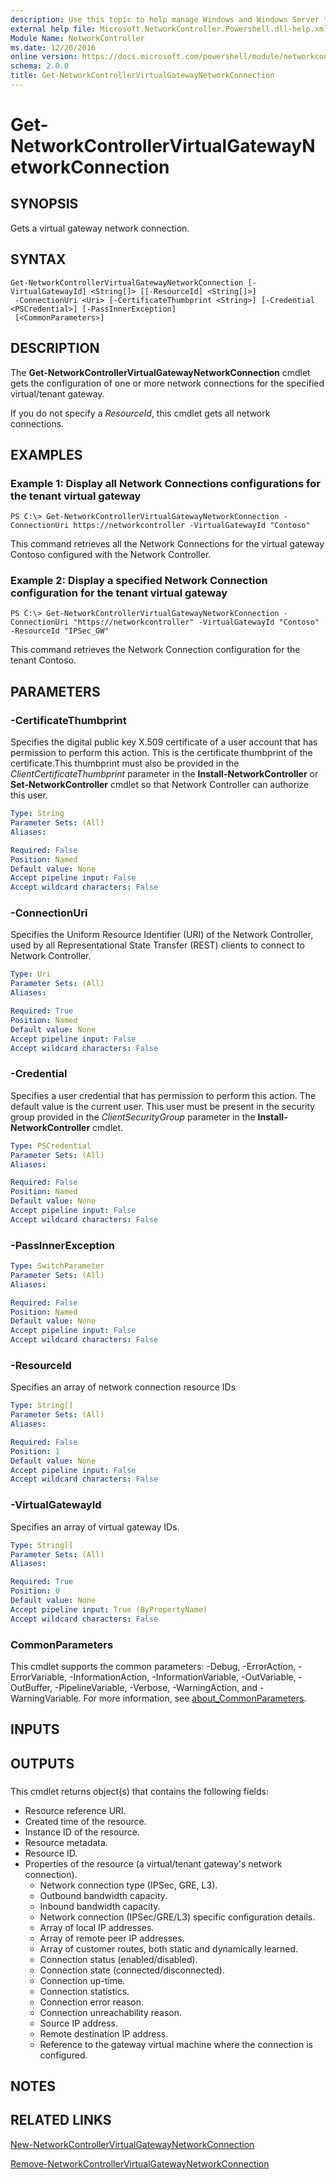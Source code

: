 ```yaml
---
description: Use this topic to help manage Windows and Windows Server technologies with Windows PowerShell.
external help file: Microsoft.NetworkController.Powershell.dll-help.xml
Module Name: NetworkController
ms.date: 12/20/2016
online version: https://docs.microsoft.com/powershell/module/networkcontroller/get-networkcontrollervirtualgatewaynetworkconnection?view=windowsserver2022-ps&wt.mc_id=ps-gethelp
schema: 2.0.0
title: Get-NetworkControllerVirtualGatewayNetworkConnection
---
```


# Get-NetworkControllerVirtualGatewayNetworkConnection

## SYNOPSIS
Gets a virtual gateway network connection.

## SYNTAX

```
Get-NetworkControllerVirtualGatewayNetworkConnection [-VirtualGatewayId] <String[]> [[-ResourceId] <String[]>]
 -ConnectionUri <Uri> [-CertificateThumbprint <String>] [-Credential <PSCredential>] [-PassInnerException]
 [<CommonParameters>]
```

## DESCRIPTION
The **Get-NetworkControllerVirtualGatewayNetworkConnection** cmdlet gets the configuration of one or more network connections for the specified virtual/tenant gateway.

If you do not specify a *ResourceId*, this cmdlet gets all network connections.

## EXAMPLES

### Example 1: Display all Network Connections configurations for the tenant virtual gateway
```
PS C:\> Get-NetworkControllerVirtualGatewayNetworkConnection -ConnectionUri https://networkcontroller -VirtualGatewayId "Contoso"
```

This command retrieves all the Network Connections for the virtual gateway Contoso configured with the Network Controller.

### Example 2: Display a specified Network Connection configuration for the tenant virtual gateway
```
PS C:\> Get-NetworkControllerVirtualGatewayNetworkConnection -ConnectionUri "https://networkcontroller" -VirtualGatewayId "Contoso" -ResourceId "IPSec_GW"
```

This command retrieves the Network Connection configuration for the tenant Contoso.

## PARAMETERS

### -CertificateThumbprint
Specifies the digital public key X.509 certificate of a user account that has permission to perform this action.
This is the certificate thumbprint of the certificate.This thumbprint must also be provided in the *ClientCertificateThumbprint* parameter in the **Install-NetworkController** or **Set-NetworkController** cmdlet so that Network Controller can authorize this user.

```yaml
Type: String
Parameter Sets: (All)
Aliases: 

Required: False
Position: Named
Default value: None
Accept pipeline input: False
Accept wildcard characters: False
```

### -ConnectionUri
Specifies the Uniform Resource Identifier (URI) of the Network Controller, used by all Representational State Transfer (REST) clients to connect to Network Controller.

```yaml
Type: Uri
Parameter Sets: (All)
Aliases: 

Required: True
Position: Named
Default value: None
Accept pipeline input: False
Accept wildcard characters: False
```

### -Credential
Specifies a user credential that has permission to perform this action.
The default value is the current user.
This user must be present in the security group provided in the *ClientSecurityGroup* parameter in the **Install-NetworkController** cmdlet.

```yaml
Type: PSCredential
Parameter Sets: (All)
Aliases: 

Required: False
Position: Named
Default value: None
Accept pipeline input: False
Accept wildcard characters: False
```

### -PassInnerException


```yaml
Type: SwitchParameter
Parameter Sets: (All)
Aliases: 

Required: False
Position: Named
Default value: None
Accept pipeline input: False
Accept wildcard characters: False
```

### -ResourceId
Specifies an array of network connection resource IDs

```yaml
Type: String[]
Parameter Sets: (All)
Aliases: 

Required: False
Position: 1
Default value: None
Accept pipeline input: False
Accept wildcard characters: False
```

### -VirtualGatewayId
Specifies an array of virtual gateway IDs.

```yaml
Type: String[]
Parameter Sets: (All)
Aliases: 

Required: True
Position: 0
Default value: None
Accept pipeline input: True (ByPropertyName)
Accept wildcard characters: False
```

### CommonParameters
This cmdlet supports the common parameters: -Debug, -ErrorAction, -ErrorVariable, -InformationAction, -InformationVariable, -OutVariable, -OutBuffer, -PipelineVariable, -Verbose, -WarningAction, and -WarningVariable. For more information, see [about_CommonParameters](https://go.microsoft.com/fwlink/?LinkID=113216).

## INPUTS

## OUTPUTS

###  
This cmdlet returns object(s) that contains the following fields: 

- Resource reference URI.
- Created time of the resource.
- Instance ID of the resource.
- Resource metadata.
- Resource ID.
- Properties of the resource (a virtual/tenant gateway's network connection). 
  - Network connection type (IPSec, GRE, L3).
  - Outbound bandwidth capacity. 
  - Inbound bandwidth capacity. 
  - Network connection (IPSec/GRE/L3) specific configuration details. 
  - Array of local IP addresses.
  - Array of remote peer IP addresses.
  - Array of customer routes, both static and dynamically learned. 
  - Connection status (enabled/disabled). 
  - Connection state (connected/disconnected). 
  - Connection up-time. 
  - Connection statistics.
  - Connection error reason.
  - Connection unreachability reason.
  - Source IP address. 
  - Remote destination IP address.
  - Reference to the gateway virtual machine where the connection is configured.

## NOTES

## RELATED LINKS

[New-NetworkControllerVirtualGatewayNetworkConnection](./New-NetworkControllerVirtualGatewayNetworkConnection.md)

[Remove-NetworkControllerVirtualGatewayNetworkConnection](./Remove-NetworkControllerVirtualGatewayNetworkConnection.md)

